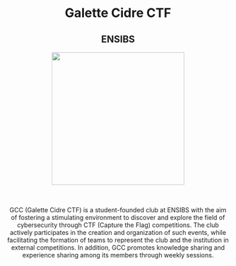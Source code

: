 <h1 align="center">Galette Cidre CTF</h1>
<h2 align="center">ENSIBS</h2>

<div align="center">
  <img src="https://i.ibb.co/d0xNX5M/3dgifmaker64411.gif" width="300">
</div>

<br/>
<br/>

<p align="center">GCC (Galette Cidre CTF) is a student-founded club at ENSIBS with the aim of fostering a stimulating environment to discover and explore the field of cybersecurity through CTF (Capture the Flag) competitions. The club actively participates in the creation and organization of such events, while facilitating the formation of teams to represent the club and the institution in external competitions. In addition, GCC promotes knowledge sharing and experience sharing among its members through weekly sessions.</p>



